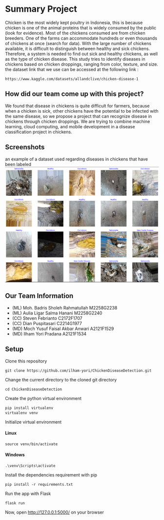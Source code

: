 # Summary Project

Chicken is the most widely kept poultry in Indonesia, this is because chicken is one of the animal proteins that is widely consumed by the public (look for evidence). Most of the chickens consumed are from chicken breeders. One of the farms can accommodate hundreds or even thousands of chickens at once (search for data). With the large number of chickens available, it is difficult to distinguish between healthy and sick chickens. Therefore, a system is needed to find out sick and healthy chickens, as well as the type of chicken disease. This study tries to identify diseases in chickens based on chicken droppings, ranging from color, texture, and size.
the dataset link that we use can be accessed at the following link :

```
https://www.kaggle.com/datasets/allandclive/chicken-disease-1
```


## How did our team come up with this project?

We found that disease in chickens is quite difficult for farmers, because when a chicken is sick, other chickens have the potential to be infected with the same disease, so we propose a project that can recognize disease in chickens through chicken droppings. We are trying to combine machine learning, cloud computing, and mobile development in a disease classification project in chickens.

## Screenshots
an example of a dataset used regarding diseases in chickens that have been labeled
![Example screenshot](readmefiles.png)
<!-- If you have screenshots you'd like to share, include them here. -->

Our Team Information
--
- (ML) Moh. Badris Sholeh Rahmatullah M2258G2238 
- (ML) Aulia Ligar Salma Hanani M2258G2240
- (CC) Steven Febrianto C2172F1707
- (CC) Dian Puspitasari C2214G1977
- (MD) Moch Yusuf Faisal Akbar Anwari A2121F1529
- (MD) Ilham Yori Pradana A2121F1534

## Setup

Clone this repository
```
git clone https://github.com/ilham-yori/ChickenDiseaseDetection.git
```

Change the current directory to the cloned git directory
```
cd ChickenDiseaseDetection
```

Create the python virtual environment
```
pip install virtualenv
virtualenv venv
```

Initialize virtual environment
#### Linux
```
source venv/bin/activate
```

#### Windows
```
.\venv\Scripts\activate
```

Install the dependencies requirement with pip
```
pip install -r requirements.txt
```

Run the app with Flask
```
flask run
```

Now, open http://127.0.0.1:5000/ on your browser
